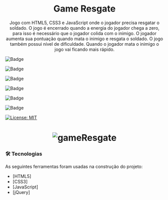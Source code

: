 <h1 align="center">Game Resgate</h1>

<p align="center">Jogo com HTML5, CSS3 e JavaScript onde o jogador precisa resgatar o soldado. O jogo é encerrado quando a energia do jogador chega a zero, para isso é necessário que o jogador colida com o inimigo. O jogador aumenta sua pontuação quando mata o inimigo e resgata o soldado. O jogo também possui nível de dificuldade. Quando o jogador mata o inimigo o jogo vai ficando mais rápido.</p>

![Badge](https://img.shields.io/badge/HTML5-E34F26?style=for-the-badge&logo=html5&logoColor=white")

![Badge](https://img.shields.io/badge/CSS3-1572B6?style=for-the-badge&logo=css3&logoColor=white")

![Badge](https://img.shields.io/badge/JavaScript-323330?style=for-the-badge&logo=javascript&logoColor=F7DF1E")

![Badge](https://img.shields.io/github/issues/andersonfpv/gameResgate")

![Badge](https://img.shields.io/github/forks/andersonfpv/gameResgate")

![Badge](https://img.shields.io/github/stars/andersonfpv/gameResgate")

[![License: MIT](https://img.shields.io/badge/License-MIT-yellow.svg)](https://opensource.org/licenses/MIT)

<h1 align="center">
  <img alt="gameResgate" title="gameResgate" src="./screenshots/gameResgate.gif" />
</h1>

### 🛠 Tecnologias

As seguintes ferramentas foram usadas na construção do projeto:

- [HTML5]
- [CSS3]
- [JavaScript]
- [jQuery]